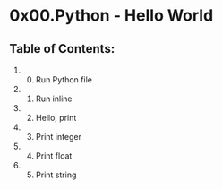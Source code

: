 # 0x00.Python - Hello World
## Table of Contents:
1. 0. Run Python file
2. 1. Run inline
3. 2. Hello, print
4. 3. Print integer
5. 4. Print float
6. 5. Print string
